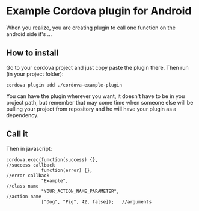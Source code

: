 # Example Cordova plugin for Android
When you realize, you are creating plugin to call one function on the android side it's ...

## How to install
Go to your cordova project and just copy paste the plugin there. Then run (in your project folder):

```
cordova plugin add ./cordova-example-plugin
```

You can have the plugin wherever you want, it doesn't have to be in you project path, but remember that may come time when someone else will be pulling your project from repository and he will have your plugin as a dependency.

## Call it
Then in javascript:
```
cordova.exec(function(success) {},                              //success callback
             function(error) {},                                //error callback
             "Example",                                         //class name
             "YOUR_ACTION_NAME_PARAMETER",                      //action name 
             ["Dog", "Pig", 42, false]);   //arguments
```
